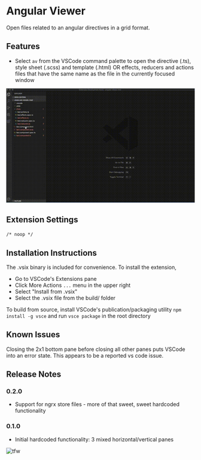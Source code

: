 # Angular Viewer

Open files related to an angular directives in a grid format.

## Features

 - Select `av` from the VSCode command palette to open the directive (.ts), style sheet (.scss) and template (.html) OR effects, reducers and actions files that have the same name as the file in the currently focused window

 ![Demo](assets/0.2.0-demo.gif)

## Extension Settings

`/* noop */`

## Installation Instructions

The .vsix binary is included for convenience. To install the extension, 
 - Go to VSCode's Extensions pane
 - Click More Actions `...` menu in the upper right
 - Select "Install from .vsix"
 - Select the .vsix file from the build/ folder

To build from source, install VSCode's publication/packaging utility `npm install -g vsce` and run `vsce package` in the root directory

## Known Issues

Closing the 2x1 bottom pane before closing all other panes puts VSCode into an error state. This appears to be a reported vs code issue.

## Release Notes

### 0.2.0
  - Support for ngrx store files - more of that sweet, sweet hardcoded functionality

 ### 0.1.0
  - Initial hardcoded functionality: 3 mixed horizontal/vertical panes




  ![tfw](assets/tfw-you-discover-this-extension.gif)
